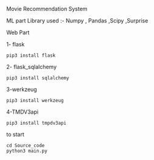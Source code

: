 Movie Recommendation System 

ML part
Library used :- Numpy , Pandas ,Scipy ,Surprise

Web Part

1- flask 
```
pip3 install flask

```
2- flask_sqlalchemy
```
pip3 install sqlalchemy

```

3-werkzeug

```
pip3 install werkzeug
```
4-TMDV3api

```
pip3 install tmpdv3api

```
to start
```
cd Source_code
python3 main.py

```
